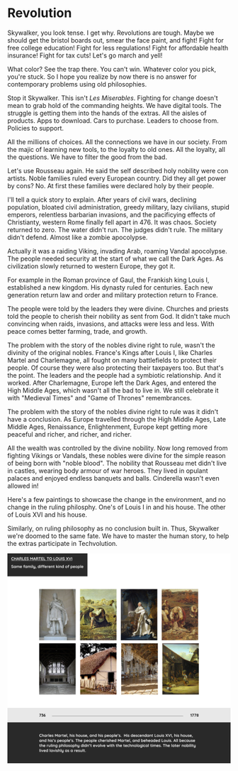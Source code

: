 
# Revolution

Skywalker, you look tense. I get why. Revolutions are tough. Maybe we should get the bristol boards out, smear the face paint, and fight! Fight for free college education! Fight for less regulations! Fight for affordable health insurance! Fight for tax cuts! Let's go march and yell!

What color? See the trap there. You can't win. Whatever color you pick, you're stuck. So I hope you realize by now there is no answer for contemporary problems using old philosophies.

Stop it Skywalker. This isn't _Les Miserables_. Fighting for change doesn't mean to grab hold of the commanding heights. We have digital tools. The struggle is getting them into the hands of the extras. All the aisles of products. Apps to download. Cars to purchase. Leaders to choose from. Policies to support.

All the millions of choices. All the connections we have in our society. From the majic of learning new tools, to the loyalty to old ones. All the loyalty, all the questions. We have to filter the good from the bad.

Let's use Rousseau again. He said the self described holy nobility were con artists. Noble families ruled every European country. Did they all get power by cons? No. At first these families were declared holy by their people.

I'll tell a quick story to explain. After years of civil wars, declining population, bloated civil administration, greedy military, lazy civilians, stupid emperors, relentless barbarian invasions, and the pacificying effects of Christianty, western Rome finally fell apart in 476. It was chaos. Society returned to zero. The water didn't run. The judges didn't rule. The military didn't defend. Almost like a zombie apocolypse.

Actually it was a raiding Viking, invading Arab, roaming Vandal apocolypse. The people needed security at the start of what we call the Dark Ages. As civilization slowly returned to western Europe, they got it.

For example in the Roman province of Gaul, the Frankish king Louis I, established a new kingdom. His dynasty ruled for centuries. Each new generation return law and order and military protection return to France.

The people were told by the leaders they were divine. Churches and priests told the people to cherish their nobility as sent from God. It didn't take much convincing when raids, invasions, and attacks were less and less. With peace comes better farming, trade, and growth.

The problem with the story of the nobles divine right to rule, wasn't the divinity of the original nobles. France's Kings after Louis I, like Charles Martel and Charlemagne, all fought on many battlefields to protect their people. Of course they were also protecting their taxpayers too. But that's the point. The leaders and the people had a symbiotic relationship. And it worked. After Charlemagne, Europe left the Dark Ages, and entered the High Middle Ages, which wasn't all the bad to live in. We still celebrate it with "Medieval Times" and "Game of Thrones" remembrances.

The problem with the story of the nobles divine right to rule was it didn't have a conclusion. As Europe travelled through the High Middle Ages, Late Middle Ages, Renaissance, Enlightenment, Europe kept getting more peaceful and richer, and richer, and richer.

All the wealth was controlled by the divine nobility. Now long removed from fighting Vikings or Vandals, these nobles were divine for the simple reason of being born with "noble blood". The nobility that Rousseau met didn't live in castles, wearing body armour of war heroes. They lived in opulant palaces and enjoyed endless banquets and balls. Cinderella wasn't even allowed in!

Here's a few paintings to showcase the change in the environment, and no change in the ruling philosphy. One's of Louis I in and his house. The other of Louis XVI and his house.

Similarly, on ruling philosophy as no conclusion built in. Thus, Skywalker we're doomed to the same fate. We have to master the human story, to help the extras participate in Techvolution.

![Martel to Louis](/img\techvolution-martel-louis.png)
